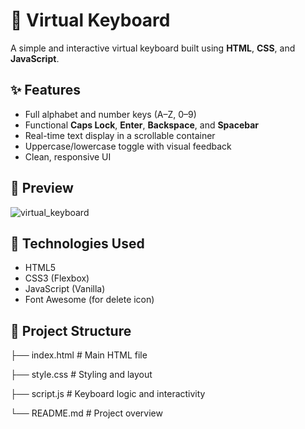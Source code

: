 # 🧠 Virtual Keyboard

A simple and interactive virtual keyboard built using **HTML**, **CSS**, and **JavaScript**.

## ✨ Features

- Full alphabet and number keys (A–Z, 0–9)
- Functional **Caps Lock**, **Enter**, **Backspace**, and **Spacebar**
- Real-time text display in a scrollable container
- Uppercase/lowercase toggle with visual feedback
- Clean, responsive UI

## 📸 Preview

![virtual_keyboard](https://github.com/user-attachments/assets/72e0436f-0b1c-4a72-93e5-78a7f5a270f1) 

## 🚀 Technologies Used

- HTML5
- CSS3 (Flexbox)
- JavaScript (Vanilla)
- Font Awesome (for delete icon)

## 📁 Project Structure

├── index.html # Main HTML file

├── style.css # Styling and layout

├── script.js # Keyboard logic and interactivity

└── README.md # Project overview



